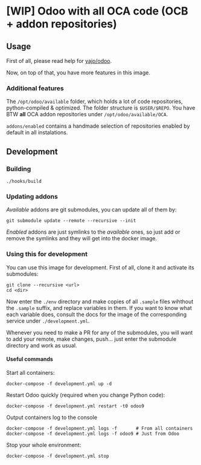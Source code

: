 # [WIP] Odoo with all OCA code (OCB + addon repositories)

## Usage

First of all, please read help for
[yajo/odoo](https://hub.docker.com/r/yajo/odoo/).

Now, on top of that, you have more features in this image.

### Additional features

The `/opt/odoo/available` folder, which holds a lot of code repositories,
python-compiled & optimized. The folder structure is `$USER/$REPO`. You have
BTW **all** OCA addon repositories under `/opt/odoo/available/OCA`.

`addons/enabled` contains a handmade selection of repositories enabled
by default in all instalations.

## Development

### Building

    ./hooks/build

### Updating addons

*Available* addons are git submodules, you can update all of them by:

    git submodule update --remote --recursive --init

*Enabled* addons are just symlinks to the *available* ones, so just add or
remove the symlinks and they will get into the docker image.

### Using this for development

You can use this image for development. First of all, clone it and activate its
submodules:

    git clone --recursive <url>
    cd <dir>

Now enter the `./env` directory and make copies of all `.sample` files wihthout
the `.sample` suffix, and replace variables in them. If you want to know what
each variable does, consult the docs for the image of the corresponding service
under `./development.yml`.

Whenever you need to make a PR for any of the submodules, you will want to add
your remote, make changes, push... just enter the submodule directory and work
as usual.

#### Useful commands

Start all containers:

    docker-compose -f development.yml up -d

Restart Odoo quickly (required when you change Python code):

    docker-compose -f development.yml restart -t0 odoo9

Output containers log to the console

    docker-compose -f development.yml logs -f       # From all containers
    docker-compose -f development.yml logs -f odoo9 # Just from Odoo

Stop your whole environment:

    docker-compose -f development.yml stop

[Tecnativa]: https://www.tecnativa.com
